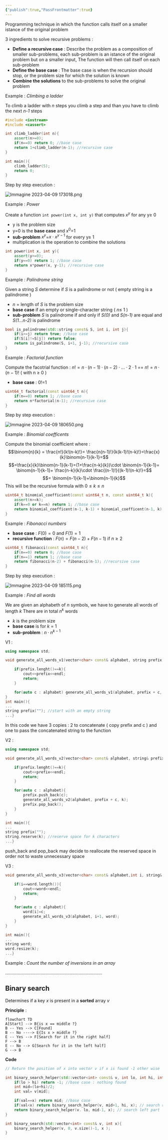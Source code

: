 ```yaml
---
{"publish":true,"PassFrontmatter":true}
---
```


Programming technique in which the function calls itself on a smaller istance of the original problem

3 ingredients to solve recursive problems :
+ **Define a recursive case** : Describe the problem as a composition of smaller sub-problems, each sub-problem is an istance of the original problem but on a smaller input, The function will then call itself on each sub-problem
+ **Define the base case** : The base case is when the recursion should stop, or the problem size for which the solution is known
+ **Combine the solutions** to the sub-problems to solve the original problem

Example : _Climbing a ladder_

To climb a ladder with _n_ steps you climb a step and than you have to climb the next _n-1_ steps

```c++
#include <iostream>
#include <cassert>

int climb_ladder(int n){
	assert(n>=0);
	if(n==0) return 0; //base case
	return 1+climb_ladder(n-1); //recursive case
}

int main(){
	climb_ladder(5);
	return 0;
}
```


Step by step execution :

![Immagine 2023-04-09 173018.png](../../../Resources/Immagine%202023-04-09%20173018.png)


Example : _Power_

Create a function `int power(int x, int y)` that computes $x^y$ for any y$\ge$ 0

+ y is the problem size
+ y=0 is the **base case** and $x^0$=1 
+ **sub-problem** $x^y$=$x\cdot x^{y-1}$   for every y$\ge$ 1
+ multiplication is the operation to combine the solutions

```c++
int power(int x, int y){
	assert(y>=0);
	if(y==0) return 1; //base case
	return x*power(x, y-1); //recursive case
}
```


Example : _Palindrome string_

Given a string _S_ determine if _S_ is a palindrome or not ( empty string is a palindrome )

+ _n_ = length of _S_ is the problem size
+ **base case** if an empty or single-character string ( _n_$\leq$ 1 )
+ **sub-problem** _S_ is palindrome if and only if _S(0)_ and _S(n-1)_ are equal and _S(1...n-2)_ is palindrome

```c++
bool is_palindrome(std::string const& S, int i, int j){
	if(i>=j) return true; //base case
	if(S[i]!=S[j]) return false;
	return is_palindrome(S, i+1, j-1); //recursive case
}
```


Example : _Factorial function_

Compute the facotrial function : $n!=n\cdot(n-1)\cdot(n-2)\cdot ... \cdot2\cdot1$ == $n!=n\cdot(n-1)!$       ( with n $\ge$ 0 )

+ **base case** : 0!=1

```c++
uint64_t factorial(const uint64_t n){
	if(n==0) return 1; //base case
	return n*factorial(n-1); //recursive case
}
```


Step by step execution :

![Immagine 2023-04-09 180650.png](../../../Resources/Immagine%202023-04-09%20180650.png)


Example : _Binomial coefficents_

Compute the binomial coefficient where :
$$\binom{n}{k} = \frac{n!}{k!(n-k)!}= \frac{n(n-1)!}{k(k-1)!(n-k)!}=\frac{x}{k}\binom{n-1}{k-1}=$$
$$=\frac{x}{k}\binom{n-1}{k-1}=(1+\frac{n-k}{k})\cdot \binom{n-1}{k-1}= \binom{n-1}{k-1}+ \frac{n-k}{k}\cdot \frac{(n-1)!}{(k-1)!(n-k)!}=$$
$$= \binom{n-1}{k-1}+\binom{n-1}{k}$$
This will be the recursive formula with $0 \leq k \leq n$

```c++
uint64_t binomial_coefficient(const uint64_t n, const uint64_t k){
	assert(n>=k);
	if(k==0 or k==n) return 1; //base case
	return binomial_coefficent(n-1, k-1) + binomial_coefficent(n-1, k); //recursive case
}
```


Example :  _Fibonacci numbers_

+ **base case** : $F(0) = 0$ and $F(1) = 1$
+ **recursive function** : $F(n) = F(n-2) + F(n-1)$  if $n\ge2$ 

```c++
uint64_t fibonacci(const uint64_t n){
	if(n==0) return 0; //base case
	if(n==1) return 1; //base case
	return fibonacci(n-2) + fibonacci(n-1); //recursive case
}
```


Step by step execution : 

![Immagine 2023-04-09 185115.png](../../../Resources/Immagine%202023-04-09%20185115.png)


Example : _Find all words_

We are given an alphabeth of _n_ symbols, we have to generate all words of length _k_ 
There are in total $n^k$ words

+ _k_ is the problem size
+ **base case** is for _k_ = 1
+ **sub-problem** : $n\cdot n^{k-1}$ 

V1 :

```c++
using namespace std;

void generate_all_words_v1(vector<char> const& alphabet, string prefix, const uint54_t k){

	if(prefix.lenght()==k){
		cout<<prefix<<endl;
		return;
	}

	for(auto c : alphabet) generate_all_words_v1(alphabet, prefix + c, k);
}
int main(){
...
string prefix(""); //start with an empty string
...}
```

In this code we have 3 copies : 2 to concatenate ( copy prefix and c ) and one to pass the concatenated string to the function 

V2 :

```c++
using namespace std;

void generate_all_words_v2(vector<char> const& alphabet, string& prefix, const uint54_t k){

	if(prefix.lenght()==k){
		cout<<prefix<<endl;
		return;
	}

	for(auto c : alphabet){
		prefix.push_back(c);
		generate_all_words_v2(alphabet, prefix + c, k);
		prefix.pop_back();
	} 
}

int main(){
...
string prefix("");
string.reserve(k); //reserve space for k characters
...}
```

push_back and pop_back may decide to reallocate the reserved space in order not to waste unnecessary space

V3 : 

```c++
void generate_all_words_v3(vector<char> const& alphabet,int i, string& word){

	if(i==word.length()){
		cout<<word<<endl;
		return;
	}

	for(auto c : alphabet){
		word[i]=c;
		generate_all_words_v3(alphabet, i+1, word);
	} 
}

int main(){
...
string word;
word.resize(k);
...}
```


Example : _Count the number of inversions in an array_

.............................................................................


## Binary search

Determines if a key _x_ is present in a **sorted** array _v_

**Principle** :

```mermaid
flowchart TD 
A[Start] --> B{is x == middle ?} 
B -- Yes --> C[Found]
B -- No ----> E{Is x > middle ?}
E -- Yes --> F[Search for it in the right half]
F --> B
E -- No --> G[Search for it in the left half]
G --> B
```

**Code**

```c++
// Return the position of x into vector v if x is found -1 other wise

int binary_search_helper(std::vector<int> const& v, int lo, int hi, int x){
	if(lo > hi) return -1; //base case : nothing found
	int mid=(lo+hi)/2;
	int val= v[mid];

	if(val==x) return mid; //base case
	if(val<x) return binary_search_helper(v, mid+1, hi, x); // search right part
	return binary_search_helper(v. lo, mid-1, x); // search left part
}

int binary_search(std::vector<int> const& v, int x){
	binary_search_helper(v, 0, v.size()-1, x );
}
```

